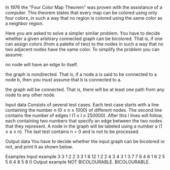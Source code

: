 In 1976 the "Four Color Map Theorem" was proven with the assistance of a computer. This theorem states that every map can be colored using only four colors, in such a way that no region is colored using the same color as a neighbor region.

Here you are asked to solve a simpler similar problem. You have to decide whether a given arbitrary connected graph can be bicolored. That is, if one can assign colors (from a palette of two) to the nodes in such a way that no two adjacent nodes have the same color. To simplify the problem you can assume:

no node will have an edge to itself.

the graph is nondirected. That is, if a node a is said to be connected to a node b, then you must assume that b is connected to a.

the graph will be connected. That is, there will be at least one path from any node to any other node.

Input data
Consists of several test cases. Each test case starts with a line containing the number n (0 ≤ n ≤ 1000) of different nodes. The second line contains the number of edges l (1 ≤ l ≤ 250000). After this l lines will follow, each containing two numbers that specify an edge between the two nodes that they represent. A node in the graph will be labeled using a number a (1 ≤ a ≤ n). The last test contains n = 0 and is not to be processed.

Output data
You have to decide whether the input graph can be bicolored or not, and print it as shown below.


Examples
Input example 
3
3
1 2
2 3
3 1
8
12
1 2
2 4
3 4
3 1
3 7
7 6
4 6
1 6
2 5
5 6
4 8
5 8
0
Output example 
NOT BICOLOURABLE.
BICOLOURABLE.